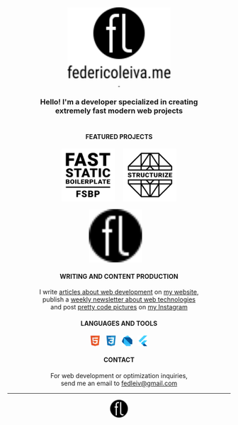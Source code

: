<p align="center">&nbsp;</p>

<p align="center">
  <a href="https://example.com" title="Personal website of Federico Leiva, Developer">
  <img display="inline-block" height=160 src="https://raw.githubusercontent.com/fedleiv/fedleiv/master/_assets/img/logo-federicoleiva-complete.svg?sanitize=true">
  <br>&nbsp;
  </a>
</p>

<h3 align="center">
    Hello! I'm a developer specialized in creating<br>extremely fast modern web projects
    <br>&nbsp;
</h3>

<h4 align="center">FEATURED PROJECTS</h4>

<p align="center">
  <img height=120 src="https://raw.githubusercontent.com/fedleiv/fedleiv/master/_assets/img/logo-fsbp.svg?sanitize=true">
  &nbsp;&nbsp;&nbsp;
  <img height=120 src="https://raw.githubusercontent.com/fedleiv/fedleiv/master/_assets/img/logo-structurize.svg?sanitize=true">
</p>

<p align="center">
  <img height=120 src="https://raw.githubusercontent.com/fedleiv/fedleiv/master/_assets/img/logo-federicoleiva.svg?sanitize=true">
  &nbsp;&nbsp;&nbsp;
</p>

<h4 align="center">WRITING AND CONTENT PRODUCTION</h4>

<p align="center">I write <a href="https://example.com">articles about web development</a> on <a href="https://example.com">my website</a>,<br>publish a <a href="https://example.com">weekly newsletter about web technologies</a><br>and post <a href="https://example.com">pretty code pictures</a> on <a href="https://example.com">my Instagram</a></p>

<h4 align="center">LANGUAGES AND TOOLS</h4>

<p align="center">
  <img height=24 src="https://raw.githubusercontent.com/fedleiv/fedleiv/master/_assets/img/html5.svg?sanitize=true">
  &nbsp;
  <img height=24 src="https://raw.githubusercontent.com/fedleiv/fedleiv/master/_assets/img/css3.svg?sanitize=true">
  &nbsp;
  <img height=24 src="https://raw.githubusercontent.com/fedleiv/fedleiv/master/_assets/img/dart.svg?sanitize=true">
  &nbsp;
  <img height=24 src="https://raw.githubusercontent.com/fedleiv/fedleiv/master/_assets/img/flutter.svg?sanitize=true">
</p>

<h4 align="center">CONTACT</h4>

<p align="center">For web development or optimization inquiries,<br>send me an email to <a href="mailto:fedleiv@gmail.com?subject=[GitHub Contact]">fedleiv@gmail.com</a>
</p>

<hr>

<p align="center">
  <a href="https://example.com" title="Personal website of Federico Leiva, Developer">
  <img display="inline-block" height=40 src="https://raw.githubusercontent.com/fedleiv/fedleiv/master/_assets/img/logo-federicoleiva.svg?sanitize=true">
  </a>
</p>
